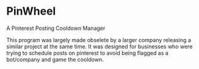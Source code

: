 # PinWheel
 A Pinterest Posting Cooldown Manager

This program was largely made obselete by a larger company releasing a similar project at the same time. It was designed for businesses who were trying to schedule posts on pinterest to avoid being flagged as a bot/company and game the cooldown.  
